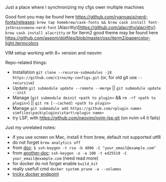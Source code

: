 Just a place where I synchronizing my cfgs ower multiple machines

Good font you may be found here https://github.com/ryanoasis/nerd-fonts/releases: `brew tap homebrew/cask-fonts && brew cask install font-jetbrainsmono-nerd-font`
(Alacritty)[https://github.com/alacritty/alacritty]: `brew cask install alacritty`
or for Iterm2 good theme may be found here https://github.com/aseom/dotfiles/blob/master/osx/iterm2/papercolor-light.itermcolors

VIM setup working with 8+ version and neovim

Repo-related things:
- Installation `git clone --recurse-submodules -j8 https://github.com/c1rno/my-configs.git` (or, for old git use `--recursive`)
- Update `git submodule update --remote --merge` || `git submodule update --init`
- Manage (`git submodule deinit <path to plugin>` && `rm -rf <path to plugin>`) || `git rm [--cached] <path to plugin>`
- Manage `git submodule add https://github.com/<plugin name> vimfiles\pack\plugins\start\<plugin name>`
- try LSP, with https://github.com/neovim/nvim-lsp.git (on nvim v4 it fails)

Just my unrelated notes:
- if you use screen on Mac, install it from brew, default not supported utf8
- do not forget `brew analytics off`
- from [doc](https://help.github.com/en/articles/generating-a-new-ssh-key-and-adding-it-to-the-ssh-agent): `$ ssh-keygen -t rsa -b 4096 -C "your_email@example.com"`
- from [another-doc](https://medium.com/risan/upgrade-your-ssh-key-to-ed25519-c6e8d60d3c54): `ssh-keygen -o -a 100 -t ed25519 -C your_email@example.com` (need read more)
- for docker do not forget enable `build_kit`
- really usefull cmd `docker system prune -a --volumes`
- [tricky docker endpoint](https://github.com/bufferings/docker-access-host/blob/master/docker-entrypoint.sh)

